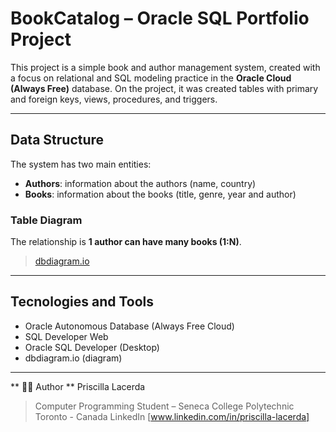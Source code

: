 # BookCatalog – Oracle SQL Portfolio Project

This project is a simple book and author management system, created with a focus on relational and SQL modeling practice in the **Oracle Cloud (Always Free)** database.
On the project, it was created tables with primary and foreign keys, views, procedures, and triggers.

---

## Data Structure
The system has two main entities:

- **Authors**: information about the authors (name, country)
- **Books**: information about the books (title, genre, year and author)

### Table Diagram 

The relationship is **1 author can have many books (1:N)**.

> [dbdiagram.io](https://dbdiagram.io/d/library-686c598ef413ba3508b7f8cb)

---

## Tecnologies and Tools

- Oracle Autonomous Database (Always Free Cloud)
- SQL Developer Web
- Oracle SQL Developer (Desktop)
- dbdiagram.io (diagram)

---

** 👩‍💻 Author **
Priscilla Lacerda

> Computer Programming Student – Seneca College Polytechnic
> Toronto - Canada
> LinkedIn [www.linkedin.com/in/priscilla-lacerda]
